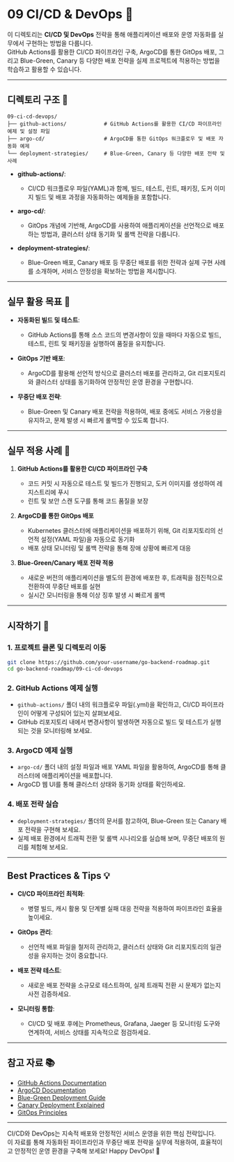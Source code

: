 # 09 CI/CD & DevOps 🚀

이 디렉토리는 **CI/CD 및 DevOps** 전략을 통해 애플리케이션 배포와 운영 자동화를 실무에서 구현하는 방법을 다룹니다.  
GitHub Actions를 활용한 CI/CD 파이프라인 구축, ArgoCD를 통한 GitOps 배포, 그리고 Blue-Green, Canary 등 다양한 배포 전략을 실제 프로젝트에 적용하는 방법을 학습하고 활용할 수 있습니다.

---

## 디렉토리 구조 📁

```plaintext
09-ci-cd-devops/
├── github-actions/            # GitHub Actions를 활용한 CI/CD 파이프라인 예제 및 설정 파일
├── argo-cd/                   # ArgoCD를 통한 GitOps 워크플로우 및 배포 자동화 예제
└── deployment-strategies/     # Blue-Green, Canary 등 다양한 배포 전략 및 사례
```

- **github-actions/**:  
  - CI/CD 워크플로우 파일(YAML)과 함께, 빌드, 테스트, 린트, 패키징, 도커 이미지 빌드 및 배포 과정을 자동화하는 예제들을 포함합니다.
  
- **argo-cd/**:  
  - GitOps 개념에 기반해, ArgoCD를 사용하여 애플리케이션을 선언적으로 배포하는 방법과, 클러스터 상태 동기화 및 롤백 전략을 다룹니다.
  
- **deployment-strategies/**:  
  - Blue-Green 배포, Canary 배포 등 무중단 배포를 위한 전략과 실제 구현 사례를 소개하며, 서비스 안정성을 확보하는 방법을 제시합니다.

---

## 실무 활용 목표 🎯

- **자동화된 빌드 및 테스트**:  
  - GitHub Actions를 통해 소스 코드의 변경사항이 있을 때마다 자동으로 빌드, 테스트, 린트 및 패키징을 실행하여 품질을 유지합니다.
  
- **GitOps 기반 배포**:  
  - ArgoCD를 활용해 선언적 방식으로 클러스터 배포를 관리하고, Git 리포지토리와 클러스터 상태를 동기화하여 안정적인 운영 환경을 구현합니다.
  
- **무중단 배포 전략**:  
  - Blue-Green 및 Canary 배포 전략을 적용하여, 배포 중에도 서비스 가용성을 유지하고, 문제 발생 시 빠르게 롤백할 수 있도록 합니다.

---

## 실무 적용 사례 🚀

1. **GitHub Actions를 활용한 CI/CD 파이프라인 구축**  
   - 코드 커밋 시 자동으로 테스트 및 빌드가 진행되고, 도커 이미지를 생성하여 레지스트리에 푸시  
   - 린트 및 보안 스캔 도구를 통해 코드 품질을 보장
  
2. **ArgoCD를 통한 GitOps 배포**  
   - Kubernetes 클러스터에 애플리케이션을 배포하기 위해, Git 리포지토리의 선언적 설정(YAML 파일)을 자동으로 동기화  
   - 배포 상태 모니터링 및 롤백 전략을 통해 장애 상황에 빠르게 대응
  
3. **Blue-Green/Canary 배포 전략 적용**  
   - 새로운 버전의 애플리케이션을 별도의 환경에 배포한 후, 트래픽을 점진적으로 전환하여 무중단 배포를 실현  
   - 실시간 모니터링을 통해 이상 징후 발생 시 빠르게 롤백

---

## 시작하기 🚀

### 1. 프로젝트 클론 및 디렉토리 이동
```bash
git clone https://github.com/your-username/go-backend-roadmap.git
cd go-backend-roadmap/09-ci-cd-devops
```

### 2. GitHub Actions 예제 실행
- `github-actions/` 폴더 내의 워크플로우 파일(.yml)을 확인하고, CI/CD 파이프라인이 어떻게 구성되어 있는지 살펴보세요.
- GitHub 리포지토리 내에서 변경사항이 발생하면 자동으로 빌드 및 테스트가 실행되는 것을 모니터링해 보세요.

### 3. ArgoCD 예제 실행
- `argo-cd/` 폴더 내의 설정 파일과 배포 YAML 파일을 활용하여, ArgoCD를 통해 클러스터에 애플리케이션을 배포합니다.
- ArgoCD 웹 UI를 통해 클러스터 상태와 동기화 상태를 확인하세요.

### 4. 배포 전략 실습
- `deployment-strategies/` 폴더의 문서를 참고하여, Blue-Green 또는 Canary 배포 전략을 구현해 보세요.
- 실제 배포 환경에서 트래픽 전환 및 롤백 시나리오를 실습해 보며, 무중단 배포의 원리를 체험해 보세요.

---

## Best Practices & Tips 💡

- **CI/CD 파이프라인 최적화**:  
  - 병렬 빌드, 캐시 활용 및 단계별 실패 대응 전략을 적용하여 파이프라인 효율을 높이세요.
  
- **GitOps 관리**:  
  - 선언적 배포 파일을 철저히 관리하고, 클러스터 상태와 Git 리포지토리의 일관성을 유지하는 것이 중요합니다.
  
- **배포 전략 테스트**:  
  - 새로운 배포 전략을 소규모로 테스트하여, 실제 트래픽 전환 시 문제가 없는지 사전 검증하세요.
  
- **모니터링 통합**:  
  - CI/CD 및 배포 후에는 Prometheus, Grafana, Jaeger 등 모니터링 도구와 연계하여, 서비스 상태를 지속적으로 점검하세요.

---

## 참고 자료 📚

- [GitHub Actions Documentation](https://docs.github.com/en/actions)
- [ArgoCD Documentation](https://argo-cd.readthedocs.io/en/stable/)
- [Blue-Green Deployment Guide](https://martinfowler.com/bliki/BlueGreenDeployment.html)
- [Canary Deployment Explained](https://www.nginx.com/blog/canary-deployments-with-nginx-plus/)
- [GitOps Principles](https://www.weave.works/technologies/gitops/)

---

CI/CD와 DevOps는 지속적 배포와 안정적인 서비스 운영을 위한 핵심 전략입니다.  
이 자료를 통해 자동화된 파이프라인과 무중단 배포 전략을 실무에 적용하여, 효율적이고 안정적인 운영 환경을 구축해 보세요! Happy DevOps! 🚀